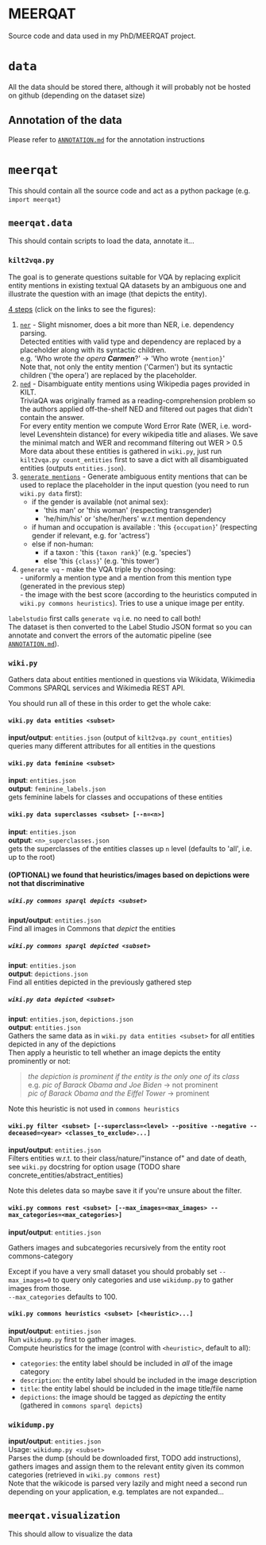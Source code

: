# MEERQAT
Source code and data used in my PhD/MEERQAT project.

# `data`

All the data should be stored there, although it will probably not be hosted on github (depending on the dataset size)

## Annotation of the data

Please refer to [`ANNOTATION.md`](./ANNOTATION.md) for the annotation instructions

# `meerqat`
This should contain all the source code and act as a python package (e.g. `import meerqat`)

## `meerqat.data`

This should contain scripts to load the data, annotate it...

### `kilt2vqa.py`

The goal is to generate questions suitable for VQA by replacing explicit entity mentions in existing textual QA datasets
 by an ambiguous one and illustrate the question with an image (that depicts the entity).

[4 steps](./figures/kilt2vqa_big_picture.png) (click on the links to see the figures):
1. [`ner`](./figures/kilt2vqa_nlp.png) - Slight misnomer, does a bit more than NER, i.e. dependency parsing.  
    Detected entities with valid type and dependency are replaced by a placeholder along with its syntactic children.  
    e.g. 'Who wrote *the opera **Carmen***?' &rarr; 'Who wrote `{mention}`'  
    Note that, not only the entity mention ('Carmen') but its syntactic children ('the opera')
    are replaced by the placeholder.
2. [`ned`](./figures/kilt2vqa_nlp.png) - Disambiguate entity mentions using Wikipedia pages provided in KILT.  
    TriviaQA was originally framed as a reading-comprehension problem so the authors applied off-the-shelf NED and filtered
    out pages that didn't contain the answer.  
    For every entity mention we compute Word Error Rate (WER, i.e. word-level Levenshtein distance) for every wikipedia title
    and aliases. We save the minimal match and WER and recommand filtering out WER > 0.5  
    More data about these entities is gathered in `wiki.py`, 
    just run `kilt2vqa.py count_entities` first to save a dict with all disambiguated entities (outputs `entities.json`).
3. [`generate mentions`](./figures/kilt2vqa_mentiong_gen.png) - Generate ambiguous entity mentions that can be used to replace the placeholder in the input question 
    (you need to run `wiki.py data` first):  
    - if the gender is available (not animal sex):
        - 'this man' or 'this woman' (respecting transgender)
        - 'he/him/his' or 'she/her/hers' w.r.t mention dependency              
    - if human and occupation is available : 'this `{occupation}`' (respecting gender if relevant, e.g. for 'actress')
    - else if non-human:
        - if a taxon : 'this `{taxon rank}`' (e.g. 'species') 
        - else 'this `{class}`' (e.g. 'this tower')        
4.  `generate vq` - make the VQA triple by choosing:  
        - uniformly a mention type and a mention from this mention type (generated in the previous step)  
        - the image with the best score (according to the heuristics computed in `wiki.py commons heuristics`).
          Tries to use a unique image per entity.

`labelstudio` first calls `generate vq` i.e. no need to call both!  
The dataset is then converted to the Label Studio JSON format so you can annotate and convert the errors of the automatic pipeline (see [`ANNOTATION.md`](./ANNOTATION.md)).

### `wiki.py`

Gathers data about entities mentioned in questions via Wikidata, Wikimedia Commons SPARQL services and Wikimedia REST API.

You should run all of these in this order to get the whole cake:

#### `wiki.py data entities <subset>` 
**input/output**: `entities.json` (output of `kilt2vqa.py count_entities`)  
queries many different attributes for all entities in the questions 

#### `wiki.py data feminine <subset>` 
**input**: `entities.json`  
**output**: `feminine_labels.json`  
gets feminine labels for classes and occupations of these entities

#### `wiki.py data superclasses <subset> [--n=<n>]` 
**input**: `entities.json`  
**output**: `<n>_superclasses.json`  
gets the superclasses of the entities classes up `n` level (defaults to 'all', i.e. up to the root)
#### (OPTIONAL) we found that heuristics/images based on depictions were not that discriminative
##### `wiki.py commons sparql depicts <subset>`
**input/output**: `entities.json`  
Find all images in Commons that *depict* the entities
##### `wiki.py commons sparql depicted <subset>`
**input**: `entities.json`  
**output**: `depictions.json`  
Find all entities depicted in the previously gathered step
##### `wiki.py data depicted <subset>` 
**input**: `entities.json`, `depictions.json`   
**output**: `entities.json`  
Gathers the same data as in `wiki.py data entities <subset>` for *all* entities depicted in any of the depictions  
Then apply a heuristic to tell whether an image depicts the entity prominently or not: 
> *the depiction is prominent if the entity is the only one of its class*  
  e.g. *pic of Barack Obama and Joe Biden* -> not prominent  
       *pic of Barack Obama and the Eiffel Tower* -> prominent  

Note this heuristic is not used in `commons heuristics`

#### `wiki.py filter <subset> [--superclass=<level> --positive --negative --deceased=<year> <classes_to_exclude>...]`
**input/output**: `entities.json`  
Filters entities w.r.t. to their class/nature/"instance of" and date of death, see `wiki.py` docstring for option usage (TODO share concrete_entities/abstract_entities)

Note this deletes data so maybe save it if you're unsure about the filter.

#### `wiki.py commons rest <subset> [--max_images=<max_images> --max_categories=<max_categories>]`
**input/output**: `entities.json`  

Gathers images and subcategories recursively from the entity root commons-category

Except if you have a very small dataset you should probably set `--max_images=0` to query only categories and use `wikidump.py` to gather images from those.  
`--max_categories` defaults to 100.

#### `wiki.py commons heuristics <subset> [<heuristic>...]`
**input/output**: `entities.json`  
Run `wikidump.py` first to gather images.  
Compute heuristics for the image (control with `<heuristic>`, default to all):
- `categories`: the entity label should be included in *all* of the image category
- `description`: the entity label should be included in the image description
- `title`: the entity label should be included in the image title/file name
- `depictions`: the image should be tagged as *depicting* the entity (gathered in `commons sparql depicts`)

### `wikidump.py`
**input/output**: `entities.json`  
Usage: `wikidump.py <subset>`  
Parses the dump (should be downloaded first, TODO add instructions), gathers images and assign them to the relevant entity given its common categories (retrieved in `wiki.py commons rest`)  
Note that the wikicode is parsed very lazily and might need a second run depending on your application, e.g. templates are not expanded...

## `meerqat.visualization`

This should allow to visualize the data
